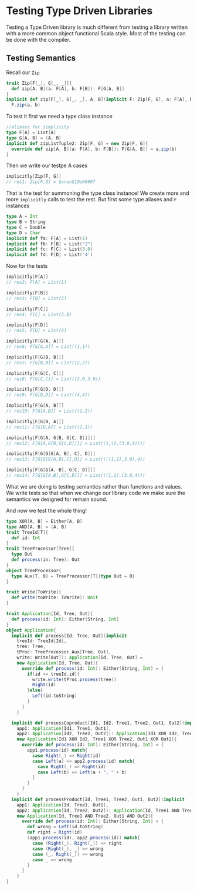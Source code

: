 # Testing Type Driven Libraries
Testing a Type Driven library is much different from testing a library
written with a more common object functional Scala style. Most of the
testing can be done with the compiler.

## Testing Semantics
Recall our `Zip`
```scala
trait Zip[F[_], G[_, _]]{
  def zip[A, B](a: F[A], b: F[B]): F[G[A, B]]
}
implicit def zip[F[_], G[_, _], A, B](implicit F: Zip[F, G], a: F[A], b: F[B]): F[G[A, B]] =
  F.zip(a, b)
```
To test it first we need a type class instance
```scala
//aliases for simplicity
type F[A] = List[A]
type G[A, B] = (A, B)
implicit def zipListTuple2: Zip[F, G] = new Zip[F, G]{
  override def zip[A, B](a: F[A], b: F[B]): F[G[A, B]] = a.zip(b)
}
```
Then we write our testpe A cases
```scala
implicitly[Zip[F, G]]
// res1: Zip[F,G] = $anon$1@a90697
```
That is the test for summoning the type class instance! We create more
and more `implicitly` calls to test the rest. But first some type aliases
and `F` instances
```scala
type A = Int
type B = String
type C = Double
type D = Char
implicit def fa: F[A] = List(1)
implicit def fb: F[B] = List("2")
implicit def fc: F[C] = List(3.0)
implicit def fd: F[D] = List('4')
```
Now for the tests
```scala
implicitly[F[A]]
// res2: F[A] = List(1)

implicitly[F[B]]
// res3: F[B] = List(2)

implicitly[F[C]]
// res4: F[C] = List(3.0)

implicitly[F[D]]
// res5: F[D] = List(4)

implicitly[F[G[A, A]]]
// res6: F[G[A,A]] = List((1,1))

implicitly[F[G[B, B]]]
// res7: F[G[B,B]] = List((2,2))

implicitly[F[G[C, C]]]
// res8: F[G[C,C]] = List((3.0,3.0))

implicitly[F[G[D, D]]]
// res9: F[G[D,D]] = List((4,4))

implicitly[F[G[A, B]]]
// res10: F[G[A,B]] = List((1,2))

implicitly[F[G[B, A]]]
// res11: F[G[B,A]] = List((2,1))

implicitly[F[G[A, G[B, G[C, D]]]]]
// res12: F[G[A,G[B,G[C,D]]]] = List((1,(2,(3.0,4))))

implicitly[F[G[G[G[A, B], C], D]]]
// res13: F[G[G[G[A,B],C],D]] = List((((1,2),3.0),4))

implicitly[F[G[G[A, B], G[C, D]]]]
// res14: F[G[G[A,B],G[C,D]]] = List(((1,2),(3.0,4)))
```
What we are doing is testing semantics rather than functions and values.
We write tests so that when we change our library code we make sure
the semantics we designed for remain sound.

And now we test the whole thing!
```scala
type XOR[A, B] = Either[A, B]
type AND[A, B] = (A, B)
trait TreeId[T]{
  def id: Int
}
trait TreeProcessor[Tree]{
  type Out
  def process(in: Tree): Out
}
object TreeProcessor{
  type Aux[T, O] = TreeProcessor[T]{type Out = O}
}

trait Write[ToWrite]{
  def write(toWrite: ToWrite): Unit
}

trait Application[Id, Tree, Out]{
  def process(id: Int): Either[String, Int]
}
object Application{
  implicit def process[Id, Tree, Out](implicit
    treeId: TreeId[Id],
    tree: Tree,
    tProc: TreeProcessor.Aux[Tree, Out],
    write: Write[Out]): Application[Id, Tree, Out] =
    new Application[Id, Tree, Out]{
      override def process(id: Int): Either[String, Int] = {
        if(id == treeId.id){
          write.write(tProc.process(tree))
          Right(id)
        }else{
          Left(id.toString)
        }
      }
    }

  implicit def processCoproduct[Id1, Id2, Tree1, Tree2, Out1, Out2](implicit
    app1: Application[Id1, Tree1, Out1],
    app2: Application[Id2, Tree2, Out2]): Application[Id1 XOR Id2, Tree1 XOR Tree2, Out1 XOR Out2] =
    new Application[Id1 XOR Id2, Tree1 XOR Tree2, Out1 XOR Out2]{
      override def process(id: Int): Either[String, Int] = {
        app1.process(id) match{
          case Right(_) => Right(id)
          case Left(a) => app2.process(id) match{
            case Right(_) => Right(id)
            case Left(b) => Left(a + ", " + b)
          }
        }
      }
    }
  implicit def processProduct[Id, Tree1, Tree2, Out1, Out2](implicit
    app1: Application[Id, Tree1, Out1],
    app2: Application[Id, Tree2, Out2]): Application[Id, Tree1 AND Tree2, Out1 AND Out2] =
    new Application[Id, Tree1 AND Tree2, Out1 AND Out2]{
      override def process(id: Int): Either[String, Int] = {
        def wrong = Left(id.toString)
        def right = Right(id)
        (app1.process(id), app2.process(id)) match{
          case (Right(_), Right(_)) => right
          case (Right(_), _) => wrong
          case (_, Right(_)) => wrong
          case _ => wrong
        }
      }
    }
}
```
